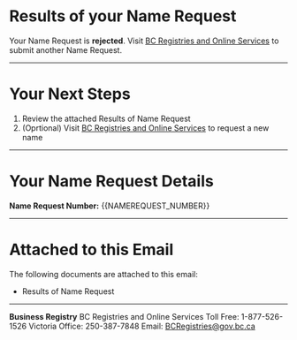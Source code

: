 # Results of your Name Request

Your Name Request is **rejected**. Visit [BC Registries and Online Services]({{NAME_REQUEST_URL}}) to submit another Name Request.

---

# Your Next Steps

1. Review the attached Results of Name Request
2. (Oprtional) Visit [BC Registries and Online Services]({{NAME_REQUEST_URL}}) to request a new name

---

# Your Name Request Details

**Name Request Number:**
{{NAMEREQUEST_NUMBER}}

---

# Attached to this Email

The following documents are attached to this email:

* Results of Name Request

---

**Business Registry**
BC Registries and Online Services
Toll Free: 1-877-526-1526
Victoria Office: 250-387-7848
Email: [BCRegistries@gov.bc.ca](BCRegistries@gov.bc.ca)